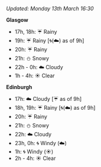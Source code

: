 *Updated: Monday 13th March 16:30*

**Glasgow**

* 17h, 18h: :umbrella: Rainy
* 19h: :umbrella: Rainy [:cyclone:(:cloud:) as of 9h]
* 20h: :umbrella: Rainy
* 21h: :snowman: Snowy
* 22h - 0h: :cloud: Cloudy
* 1h - 4h: :sunny: Clear

**Edinburgh**

* 17h: :cloud: Cloudy [:umbrella: as of 9h]
* 18h, 19h: :umbrella: Rainy [:cyclone:(:cloud:) as of 9h]
* 20h: :umbrella: Rainy
* 21h: :snowman: Snowy
* 22h: :cloud: Cloudy
* 23h, 0h: :cyclone: Windy (:cloud:)
* 1h: :cyclone: Windy (:sunny:)
* 2h - 4h: :sunny: Clear
